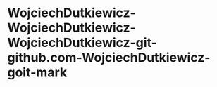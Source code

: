 # WojciechDutkiewicz-WojciechDutkiewicz-WojciechDutkiewicz-git-github.com-WojciechDutkiewicz-goit-mark